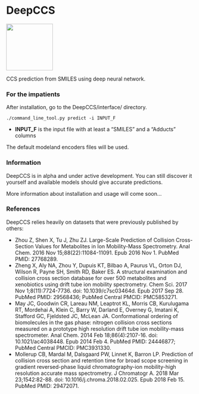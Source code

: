 # DeepCCS

<img src="http://gdurl.com/PrrA" width=125 height=125 />

CCS prediction from SMILES using deep neural network.

### For the impatients

After installation, go to the DeepCCS/interface/ directory.

    ./command_line_tool.py predict -i INPUT_F

- **INPUT_F** is the input file with at least a “SMILES” and a “Adducts” columns

The default modeland encoders files will be used.

### Information

DeepCCS is in alpha and under active development. You can still discover it yourself and available models should give
accurate predictions.

More information about installation and usage will come soon...

### References
DeepCCS relies heavily on datasets that were previously published by others:

* Zhou Z, Shen X, Tu J, Zhu ZJ. Large-Scale Prediction of Collision Cross-Section Values for Metabolites in Ion
Mobility-Mass Spectrometry. Anal Chem. 2016 Nov 15;88(22):11084-11091. Epub 2016 Nov 1. PubMed PMID: 27768289.
* Zheng X, Aly NA, Zhou Y, Dupuis KT, Bilbao A, Paurus VL, Orton DJ, Wilson R, Payne SH, Smith RD, Baker ES. A structural
examination and collision cross section database for over 500 metabolites and xenobiotics using drift tube ion
mobility spectrometry. Chem Sci. 2017 Nov 1;8(11):7724-7736. doi: 10.1039/c7sc03464d. Epub 2017 Sep 28.
PubMed PMID: 29568436; PubMed Central PMCID: PMC5853271.
* May JC, Goodwin CR, Lareau NM, Leaptrot KL, Morris CB, Kurulugama RT, Mordehai A, Klein C, Barry W, Darland E, Overney G,
Imatani K, Stafford GC, Fjeldsted JC, McLean JA. Conformational ordering of biomolecules in the gas phase: nitrogen
collision cross sections measured on a prototype high resolution drift tube ion mobility-mass spectrometer.
Anal Chem. 2014 Feb 18;86(4):2107-16. doi: 10.1021/ac4038448. Epub 2014 Feb 4. PubMed PMID: 24446877; PubMed Central PMCID:
PMC3931330.
* Mollerup CB, Mardal M, Dalsgaard PW, Linnet K, Barron LP. Prediction of
collision cross section and retention time for broad scope screening in gradient
reversed-phase liquid chromatography-ion mobility-high resolution accurate mass
spectrometry. J Chromatogr A. 2018 Mar 23;1542:82-88. doi:
10.1016/j.chroma.2018.02.025. Epub 2018 Feb 15. PubMed PMID: 29472071.



